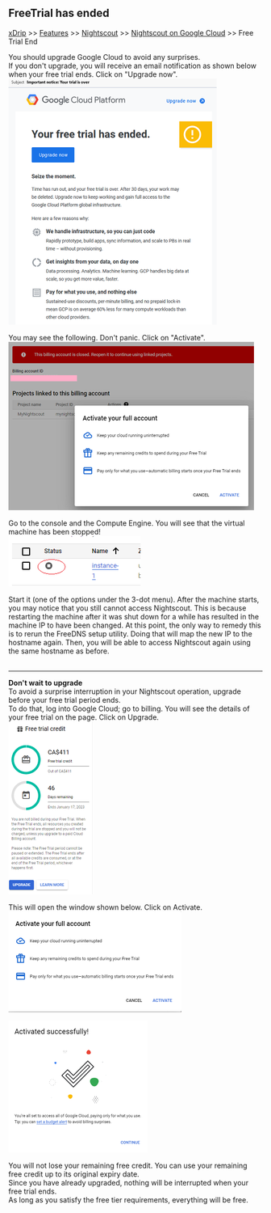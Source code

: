 ## FreeTrial has ended  
[xDrip](../../README.md) >> [Features](../Features_page) >> [Nightscout](../Nightscout_page) >> [Nightscout on Google Cloud](./GoogleCloud) >> Free Trial End  
  
You should upgrade Google Cloud to avoid any surprises.  
If you don't upgrade, you will receive an email notification as shown below when your free trial ends.  Click on "Upgrade now".  
![](./images/FTEnded.png)  
  
You may see the following.  Don't panic.  Click on "Activate".  
![](./images/ActivateFullAccount.png)  
    
Go to the console and the Compute Engine.  You will see that the virtual machine has been stopped!  
![](./images/VM_Stopped.png)  
  
Start it (one of the options under the 3-dot menu).  After the machine starts, you may notice that you still cannot access Nightscout.  This is because restarting the machine after it was shut down for a while has resulted in the machine IP to have been changed.  At this point, the only way to remedy this is to rerun the FreeDNS setup utility.  Doing that will map the new IP to the hostname again.  Then, you will be able to access Nightscout again using the same hostname as before.  
<br/>  
  
---  
  
**Don't wait to upgrade**  
To avoid a surprise interruption in your Nightscout operation, upgrade before your free trial period ends.  
To do that, log into Google Cloud;  go to billing.  You will see the details of your free trial on the page.  Click on Upgrade.  
![](./images/FreeTrialCredit.png)  
  
This will open the window shown below.  Click on Activate.  
![](./images/ActivateFullAccountBefore.png)  
  
![](./images/Activated.png)  
  
You will not lose your remaining free credit.  You can use your remaining free credit up to its original expiry date.  
Since you have already upgraded, nothing will be interrupted when your free trial ends.  
As long as you satisfy the free tier requirements, everything will be free.  
  
